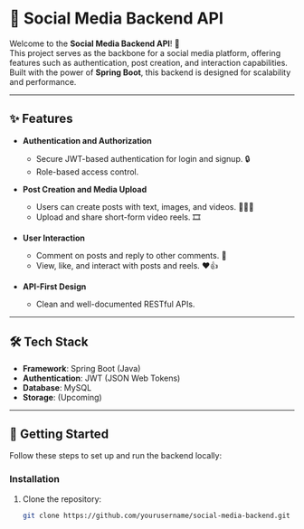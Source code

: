 # 🌟 Social Media Backend API  

Welcome to the **Social Media Backend API**! 🚀  
This project serves as the backbone for a social media platform, offering features such as authentication, post creation, and interaction capabilities. Built with the power of **Spring Boot**, this backend is designed for scalability and performance.  

---

## ✨ Features  

- **Authentication and Authorization**  
  - Secure JWT-based authentication for login and signup. 🔒  
  - Role-based access control.  

- **Post Creation and Media Upload**  
  - Users can create posts with text, images, and videos. 📝📸🎥  
  - Upload and share short-form video reels. 🎞️  

- **User Interaction**  
  - Comment on posts and reply to other comments. 💬  
  - View, like, and interact with posts and reels. ❤️👍  

- **API-First Design**  
  - Clean and well-documented RESTful APIs.  

---

## 🛠️ Tech Stack  

- **Framework**: Spring Boot (Java)  
- **Authentication**: JWT (JSON Web Tokens)  
- **Database**: MySQL 
- **Storage**: (Upcoming)

---

## 🚀 Getting Started  

Follow these steps to set up and run the backend locally:  


### Installation  

1. Clone the repository:  
   ```bash  
   git clone https://github.com/yourusername/social-media-backend.git  
